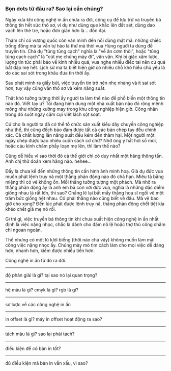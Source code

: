 ### Bọn dots từ đâu ra? Sao lại cần chúng?
Ngày xưa khi công nghệ in ấn chưa ra đời, công cụ để lưu trữ và truyền bá thông tin hết sức thô sơ, ví dụ như dùng que khắc lên đất sét, dùng dao vạch lên thẻ tre, hoặc đơn giản hơn là... đồn đại. 

Thậm chí có vương quốc còn văn minh đến nỗi dùng mật mã. những chiếc trống đồng mà ta vẫn tự hào là thứ mà thời vua Hùng người ta dùng để truyền tin. Chả dụ "tủng tủng cạch" nghĩa là "về ăn cơm thôi", hoặc "tủng tủng cạch cạch" là "cút mẹ chúng mày đi", vân vân. Khi bị giặc xâm lược, lượng tin tức phải báo về kinh nhiều quá, vua nghe nhiều điếc tai nên cú quá bắt đập mẹ hết. Lịch sử mà ta biết hiện giờ có nhiều chỗ khó hiểu chủ yếu là do các sai sót trong khâu đưa tin thời ấy.

Sau phát minh ra giấy bút, việc truyền tin trở nên nhẹ nhàng và ít sai sót hơn, tuy vậy cũng vẫn thô sơ và kém năng suất.

Thật khó tưởng tượng thời ấy người ta làm thế nào để phổ biến một thông tin nào đó. Viết tay ư? Tôi đang hình dung một nhà xuất bản nào đó rộng mênh mông như những xưởng may trong khu công nghiệp hiện giờ. Công nhân trong đó suốt ngày cặm cụi viết lách sột soạt. 

Cứ cho là người ta đã có thể tổ chức sản xuất kiểu dây chuyền công nghiệp như thế, thì cũng đếch bảo đảm được tất cả các bản chép tay đều chính xác. Cả chất lượng lẫn năng suất đều kém đến thảm hại. Một người một ngày chép được bao nhiêu cuốn sách cơ chứ? Nhỡ ông ý hắt hơi sổ mũi, hoặc cáu kỉnh chấm phẩy loạn mẹ lên, thì làm thế nào?

Cũng dễ hiểu vì sao thời đó cả thế giới chỉ có duy nhất một hãng thông tấn. Anh chị thử đoán xem hãng nào. hehee...

Đấy là chưa kể đến những thông tin cần hình ảnh minh hoạ. Giả dụ đức vua muốn phát lệnh truy nã một thằng phản động nào đó chả hạn. Miêu tả bằng miệng thì có vẻ không ổn. Mỗi thằng tưởng tượng một phách. Mà nhỡ ra thằng phản động ấy là anh em bà con với đức vua, nghĩa là những đặc điểm giống nhau là rất lớn, thì sao? Chẳng lẽ lại bắt mấy thằng hoạ sĩ ngồi vẽ một trăm bức giống hệt nhau. Có phải thằng nào cũng biết vẽ đâu. Mà vẽ bao giờ cho xong? Đến lúc phát được lệnh truy nã, thằng phản động chết tiệt kia khéo chết già mẹ nó rồi.

Gì thì gì, việc truyền bá thông tin khi chưa xuất hiện công nghệ in ấn nhất định là việc nặng nhọc, chắc là dành cho đám nô lệ hoặc thợ thủ công chăm chỉ ngoan ngoãn.

Thế nhưng có một lũ lười biếng (thời nào chả vậy) không muốn làm mãi công việc nặng nhọc ấy. Chúng mày mò tìm cách làm cho mọi việc dễ dàng hơn, nhanh hơn, kiếm được nhiều tiền hơn.

Công nghệ in ấn từ đó ra đời.

---

độ phân giải là gì? tại sao nó lại quan trọng?

---

hệ màu là gì? cmyk là gì? rgb là gì?

---

sơ lược về các công nghệ in ấn

---

in offset là gì? máy in offset hoạt động ra sao?

---

tách màu là gì? sao lại phải tách?

---

điều kiện để có bản in tốt?

---

đủ điều kiện mà bản in vẫn xấu, vì sao?
